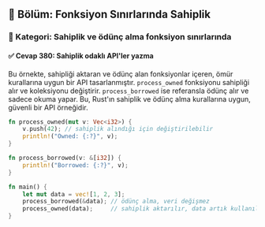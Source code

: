 ## 📘 Bölüm: Fonksiyon Sınırlarında Sahiplik  
### 🔹 Kategori: Sahiplik ve ödünç alma fonksiyon sınırlarında  
#### ✅ Cevap 380: Sahiplik odaklı API'ler yazma

Bu örnekte, sahipliği aktaran ve ödünç alan fonksiyonlar içeren, ömür kurallarına uygun bir API tasarlanmıştır. `process_owned` fonksiyonu sahipliği alır ve koleksiyonu değiştirir. `process_borrowed` ise referansla ödünç alır ve sadece okuma yapar. Bu, Rust'ın sahiplik ve ödünç alma kurallarına uygun, güvenli bir API örneğidir.

```rust
fn process_owned(mut v: Vec<i32>) {
    v.push(42); // sahiplik alındığı için değiştirilebilir
    println!("Owned: {:?}", v);
}

fn process_borrowed(v: &[i32]) {
    println!("Borrowed: {:?}", v);
}

fn main() {
    let mut data = vec![1, 2, 3];
    process_borrowed(&data); // ödünç alma, veri değişmez
    process_owned(data);     // sahiplik aktarılır, data artık kullanılamaz
}
```
